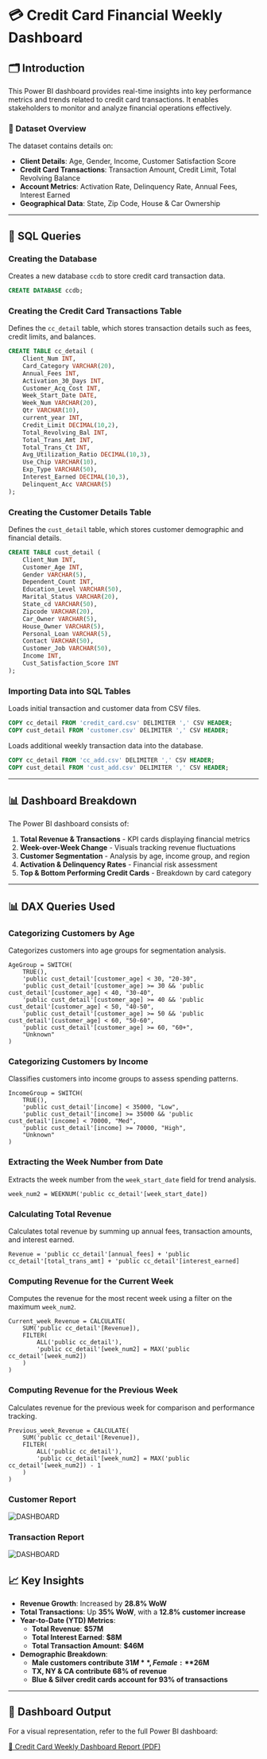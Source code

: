 # 💳 Credit Card Financial Weekly Dashboard

## 🗂 Introduction
This Power BI dashboard provides real-time insights into key performance metrics and trends related to credit card transactions. It enables stakeholders to monitor and analyze financial operations effectively.

### 📌 Dataset Overview
The dataset contains details on:
- **Client Details**: Age, Gender, Income, Customer Satisfaction Score
- **Credit Card Transactions**: Transaction Amount, Credit Limit, Total Revolving Balance
- **Account Metrics**: Activation Rate, Delinquency Rate, Annual Fees, Interest Earned
- **Geographical Data**: State, Zip Code, House & Car Ownership

---

## 🔢 SQL Queries

### Creating the Database
Creates a new database `ccdb` to store credit card transaction data.
```SQL
CREATE DATABASE ccdb;
```

### Creating the Credit Card Transactions Table
Defines the `cc_detail` table, which stores transaction details such as fees, credit limits, and balances.
```SQL
CREATE TABLE cc_detail (
    Client_Num INT,
    Card_Category VARCHAR(20),
    Annual_Fees INT,
    Activation_30_Days INT,
    Customer_Acq_Cost INT,
    Week_Start_Date DATE,
    Week_Num VARCHAR(20),
    Qtr VARCHAR(10),
    current_year INT,
    Credit_Limit DECIMAL(10,2),
    Total_Revolving_Bal INT,
    Total_Trans_Amt INT,
    Total_Trans_Ct INT,
    Avg_Utilization_Ratio DECIMAL(10,3),
    Use_Chip VARCHAR(10),
    Exp_Type VARCHAR(50),
    Interest_Earned DECIMAL(10,3),
    Delinquent_Acc VARCHAR(5)
);
```

### Creating the Customer Details Table
Defines the `cust_detail` table, which stores customer demographic and financial details.
```SQL
CREATE TABLE cust_detail (
    Client_Num INT,
    Customer_Age INT,
    Gender VARCHAR(5),
    Dependent_Count INT,
    Education_Level VARCHAR(50),
    Marital_Status VARCHAR(20),
    State_cd VARCHAR(50),
    Zipcode VARCHAR(20),
    Car_Owner VARCHAR(5),
    House_Owner VARCHAR(5),
    Personal_Loan VARCHAR(5),
    Contact VARCHAR(50),
    Customer_Job VARCHAR(50),
    Income INT,
    Cust_Satisfaction_Score INT
);
```

### Importing Data into SQL Tables
Loads initial transaction and customer data from CSV files.
```SQL
COPY cc_detail FROM 'credit_card.csv' DELIMITER ',' CSV HEADER;
COPY cust_detail FROM 'customer.csv' DELIMITER ',' CSV HEADER;
```

Loads additional weekly transaction data into the database.
```SQL
COPY cc_detail FROM 'cc_add.csv' DELIMITER ',' CSV HEADER;
COPY cust_detail FROM 'cust_add.csv' DELIMITER ',' CSV HEADER;
```

---
## 📊 Dashboard Breakdown
The Power BI dashboard consists of:
1. **Total Revenue & Transactions** - KPI cards displaying financial metrics
2. **Week-over-Week Change** - Visuals tracking revenue fluctuations
3. **Customer Segmentation** - Analysis by age, income group, and region
4. **Activation & Delinquency Rates** - Financial risk assessment
5. **Top & Bottom Performing Credit Cards** - Breakdown by card category

---
## 📊 DAX Queries Used

### Categorizing Customers by Age
Categorizes customers into age groups for segmentation analysis.
```DAX
AgeGroup = SWITCH(
    TRUE(),
    'public cust_detail'[customer_age] < 30, "20-30",
    'public cust_detail'[customer_age] >= 30 && 'public cust_detail'[customer_age] < 40, "30-40", 
    'public cust_detail'[customer_age] >= 40 && 'public cust_detail'[customer_age] < 50, "40-50", 
    'public cust_detail'[customer_age] >= 50 && 'public cust_detail'[customer_age] < 60, "50-60", 
    'public cust_detail'[customer_age] >= 60, "60+",
    "Unknown"
)
```

### Categorizing Customers by Income
Classifies customers into income groups to assess spending patterns.
```DAX
IncomeGroup = SWITCH(
    TRUE(),
    'public cust_detail'[income] < 35000, "Low",
    'public cust_detail'[income] >= 35000 && 'public cust_detail'[income] < 70000, "Med", 
    'public cust_detail'[income] >= 70000, "High",
    "Unknown"
)
```

### Extracting the Week Number from Date
Extracts the week number from the `week_start_date` field for trend analysis.
```DAX
week_num2 = WEEKNUM('public cc_detail'[week_start_date])
```

### Calculating Total Revenue
Calculates total revenue by summing up annual fees, transaction amounts, and interest earned.
```DAX
Revenue = 'public cc_detail'[annual_fees] + 'public cc_detail'[total_trans_amt] + 'public cc_detail'[interest_earned]
```

### Computing Revenue for the Current Week
Computes the revenue for the most recent week using a filter on the maximum `week_num2`.
```DAX
Current_week_Revenue = CALCULATE( 
    SUM('public cc_detail'[Revenue]), 
    FILTER(
        ALL('public cc_detail'),
        'public cc_detail'[week_num2] = MAX('public cc_detail'[week_num2])
    )
)
```

### Computing Revenue for the Previous Week
Calculates revenue for the previous week for comparison and performance tracking.
```DAX
Previous_week_Revenue = CALCULATE( 
    SUM('public cc_detail'[Revenue]), 
    FILTER(
        ALL('public cc_detail'),
        'public cc_detail'[week_num2] = MAX('public cc_detail'[week_num2]) - 1
    )
)
```
### Customer Report
![DASHBOARD](output/Customer.jpg)
### Transaction Report
![DASHBOARD](output/Report%20Transaction.jpg)


## 📈 Key Insights
- **Revenue Growth**: Increased by **28.8% WoW**
- **Total Transactions**: Up **35% WoW**, with a **12.8% customer increase**
- **Year-to-Date (YTD) Metrics**:
  - **Total Revenue**: **$57M**
  - **Total Interest Earned**: **$8M**
  - **Total Transaction Amount**: **$46M**
- **Demographic Breakdown**:
  - **Male customers contribute $31M**, Female: **$26M**
  - **TX, NY & CA contribute 68% of revenue**
  - **Blue & Silver credit cards account for 93% of transactions**

---

## 📌 Dashboard Output
For a visual representation, refer to the full Power BI dashboard:

[📂 Credit Card Weekly Dashboard Report (PDF)](Assets/Credit%20Card%20Financial%20Weekly%20Dashboard%20Report.pdf)
